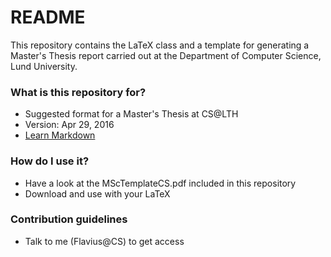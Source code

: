 # README #

This repository contains the LaTeX class and a template for generating a Master's Thesis report carried out at the Department of Computer Science, Lund University.

### What is this repository for? ###

* Suggested format for a Master's Thesis at CS@LTH
* Version: Apr 29, 2016
* [Learn Markdown](https://bitbucket.org/tutorials/markdowndemo)

### How do I use it? ###

* Have a look at the MScTemplateCS.pdf included in this repository
* Download and use with your LaTeX

### Contribution guidelines ###

* Talk to me (Flavius@CS) to get access